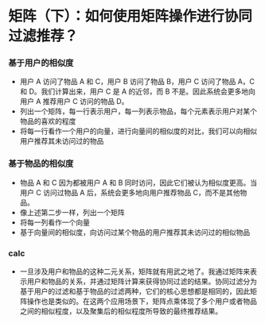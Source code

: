 # 矩阵（下）：如何使用矩阵操作进行协同过滤推荐？
### 基于用户的相似度
- 用户 A 访问了物品 A 和 C，用户 B 访问了物品 B，用户 C 访问了物品 A，C 和 D。我们计算出来，用户 C 是 A 的近邻，而 B 不是。因此系统会更多地向用户 A 推荐用户 C 访问的物品 D。
- 列出一个矩阵，每一行表示用户，每一列表示物品，每个元素表示用户对某个物品的喜欢的程度
- 将每一行看作一个用户的向量，进行向量间的相似度的对比，我们可以向相似用户推荐其未访问过的物品
### 基于物品的相似度
- 物品 A 和 C 因为都被用户 A 和 B 同时访问，因此它们被认为相似度更高。当用户 C 访问过物品 A 后，系统会更多地向用户推荐物品 C，而不是其他物品。
- 像上述第二步一样，列出一个矩阵
- 将每一列看作一个向量
- 基于向量间的相似度，向访问过某个物品的用户推荐其未访问过的相似物品

### calc
- 一旦涉及用户和物品的这种二元关系，矩阵就有用武之地了。我通过矩阵来表示用户和物品的关系，并通过矩阵计算来获得协同过滤的结果。协同过滤分为基于用户的过滤和基于物品的过滤两种，它们的核心思想都是相同的，因此矩阵操作也是类似的。在这两个应用场景下，矩阵点乘体现了多个用户或者物品之间的相似程度，以及聚集后的相似程度所导致的最终推荐结果。